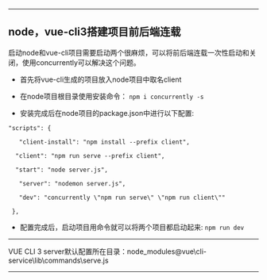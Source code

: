 -------
node，vue-cli3搭建项目前后端连载
-------
启动node和vue-cli项目需要启动两个很麻烦，可以将前后端连载一次性启动和关闭，使用concurrently可以解决这个问题。

* 首先将vue-cli生成的项目放入node项目中取名client

* 在node项目根目录使用安装命令：
`npm i concurrently -s`

* 安装完成后在node项目的package.json中进行以下配置:

 ```
"scripts": {

    "client-install": "npm install --prefix client",

   "client": "npm run serve --prefix client",

   "start": "node server.js",

    "server": "nodemon server.js",

    "dev": "concurrently \"npm run serve\" \"npm run client\""

  },

  ```


 * 配置完成后，启动项目用命令就可以将两个项目都启动起来:
 `npm run dev`


------------

VUE CLI 3 server默认配置所在目录：node_modules\@vue\cli-service\lib\commands\serve.js

------------
